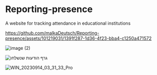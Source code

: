 # Reporting-presence
A website for tracking attendance in educational institutions

https://github.com/malkaDeutsch/Reporting-presence/assets/101219031/1391f287-1d36-4f23-bba4-c1250a471572


![image (2)](https://github.com/malkaDeutsch/Reporting-presence/assets/101219031/1d466d77-2ec6-4a24-9c77-abb5f65b735c)


![גרף הודעות שנשלחו](https://github.com/malkaDeutsch/Reporting-presence/assets/101219031/8a777e6f-0875-4e72-b6fa-779081b96b86)



![WIN_20230914_03_31_33_Pro](https://github.com/malkaDeutsch/Reporting-presence/assets/101219031/5c63a939-2586-48e7-b72b-2cc9d13ca741)
